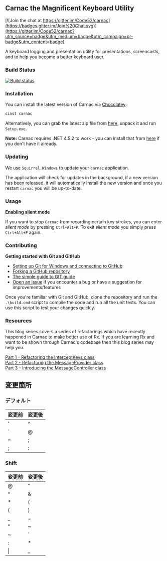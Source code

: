 ## Carnac the Magnificent Keyboard Utility

[![Join the chat at https://gitter.im/Code52/carnac](https://badges.gitter.im/Join%20Chat.svg)](https://gitter.im/Code52/carnac?utm_source=badge&utm_medium=badge&utm_campaign=pr-badge&utm_content=badge)

A keyboard logging and presentation utility for presentations, screencasts, and to help you become a better keyboard user.

### Build Status
[![Build status](https://ci.appveyor.com/api/projects/status/qorhqwc2favf18r4?svg=true)](https://ci.appveyor.com/project/shiftkey/carnac)

### Installation

You can install the latest version of Carnac via [Chocolatey](https://chocolatey.org/):

```ps
cinst carnac
```

Alternatively, you can grab the latest zip file from [here](https://github.com/Code52/carnac/releases/latest), unpack it and run `Setup.exe`.

**Note:** Carnac requires .NET 4.5.2 to work - you can install that from [here](https://www.microsoft.com/en-au/download/details.aspx?id=42643) if you don't have it already.

### Updating

We use `Squirrel.Windows` to update your `carnac` application. 

The application will check for updates in the background, if a new version has been released, it will automatically install the new version and once you restart `carnac` you will be up-to-date.

### Usage

**Enabling silent mode**

If you want to stop `Carnac` from recording certain key strokes, you can enter _silent mode_ by pressing `Ctrl+Alt+P`. To exit _silent mode_ you simply press `Ctrl+Alt+P` again.

### Contributing

**Getting started with Git and GitHub**

 * [Setting up Git for Windows and connecting to GitHub](http://help.github.com/win-set-up-git/)
 * [Forking a GitHub repository](http://help.github.com/fork-a-repo/)
 * [The simple guide to GIT guide](http://rogerdudler.github.com/git-guide/)
 * [Open an issue](https://github.com/Code52/carnac/issues) if you encounter a bug or have a suggestion for improvements/features

Once you're familiar with Git and GitHub, clone the repository and run the ```.\build.cmd``` script to compile the code and run all the unit tests. You can use this script to test your changes quickly.

### Resources
This blog series covers a series of refactorings which have recently happened in Carnac to make better use of Rx.
If you are learning Rx and want to be shown through Carnac's codebase then this blog series may help you.

[Part 1 - Refactoring the InterceptKeys class ](http://jake.ginnivan.net/blog/carnac-improvements/part-1/)  
[Part 2 - Refactoring the MessageProvider class](http://jake.ginnivan.net/blog/carnac-improvements/part-2/)  
[Part 3 - Introducing the MessageController class](http://jake.ginnivan.net/blog/carnac-improvements/part-3/)  


## 変更箇所
### デフォルト
|変更前|変更後|
| ------------- | ------------- |
|'|^|
|`|@|
|=|;|
|;|:|
### Shift
|変更前|変更後|
| ------------- | ------------- |
|@|"|
|^|&|
|*|(|
|(|)|
|_|=|
|"|~|
|~|`|
|:|*|
|\||_|

